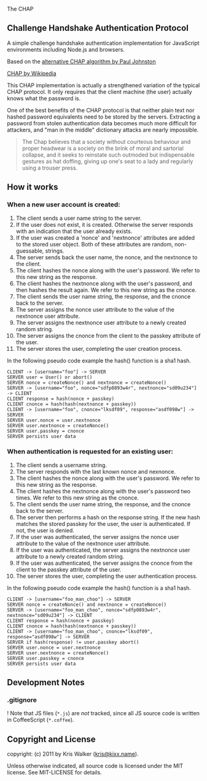 The CHAP

Challenge Handshake Authentication Protocol
-------------------------------------------

A simple challenge handshake authentication implementation for JavaScript
environments including Node.js and browsers.

Based on the [alternative CHAP algorithm by Paul Johnston](http://pajhome.org.uk/crypt/md5/advancedauth.html#alternative)

[CHAP by Wikipedia](http://en.wikipedia.org/wiki/Challenge-Handshake_Authentication_Protocol)

This CHAP implementation is actually a strengthened variation of the typical
CHAP protocol. It only requires that the client machine (the user) actually
knows what the password is.

One of the best benefits of the CHAP protocol is that neither plain text nor
hashed password equivalents need to be stored by the servers. Extracting a
password from stolen authentication data becomes much more difficult for
attackers, and "man in the middle" dictionary attacks are nearly impossible.

> The Chap believes that a society without courteous behaviour and proper
> headwear is a society on the brink of moral and sartorial collapse, and it
> seeks to reinstate such outmoded but indispensable gestures as hat doffing,
> giving up one's seat to a lady and regularly using a trouser press.

How it works
------------

### When a new user account is created:

1. The client sends a user name string to the server.
2. If the user does not exist, it is created. Otherwise the server responds with an indication that the user already exists.
3. If the user was created a 'nonce' and 'nextnonce' attributes are added to the stored user object. Both of these attributes are random, non-guessable, strings.
4. The server sends back the user name, the nonce, and the nextnonce to the client.
5. The client hashes the nonce along with the user's password. We refer to this new string as the response.
6. The client hashes the nextnonce along with the user's password, and then hashes the result again. We refer to this new string as the cnonce.
7. The client sends the user name string, the response, and the cnonce back to the server.
8. The server assigns the nonce user attribute to the value of the nextnonce user attribute.
9. The server assigns the nextnonce user attribute to a newly created random string.
10. The server assigns the cnonce from the client to the passkey attribute of the user. 
11. The server stores the user, completing the user creation process.

In the following pseudo code example the hash() function is a sha1 hash.

    CLIENT -> [username="foo"] -> SERVER
    SERVER user = User() or abort()
    SERVER nonce = createNonce() and nextnonce = createNonce()
    SERVER -> [username="foo", nonce="sdfp0893w4r", nextnonce="sd09u234"] -> CLIENT
    CLIENT response = hash(nonce + passkey)
    CLIENT cnonce = hash(hash(nextnonce + passkey))
    CLIENT -> [username="foo", cnonce="lksdf09", response="asdf098w"] -> SERVER
    SERVER user.nonce = user.nextnonce
    SERVER user.nextnonce = createNonce()
    SERVER user.passkey = cnonce
    SERVER persists user data

### When authentication is requested for an existing user:

1. The client sends a username string.
2. The server responds with the last known nonce and nexnonce.
3. The client hashes the nonce along with the user's password. We refer to this new string as the response.
4. The client hashes the nextnonce along with the user's password two times. We refer to this new string as the cnonce.
5. The client sends the user name string, the response, and the cnonce back to the server.
6. The server then performs a hash on the response string. If the new hash matches the stored passkey for the user, the user is authenticated. If not, the user is denied.
7. If the user was authenticated, the server assigns the nonce user attribute to the value of the nextnonce user attribute.
8. If the user was authenticated, the server assigns the nextnonce user attribute to a newly created random string.
9. If the user was authenticated, the server assigns the cnonce from the client to the passkey attribute of the user. 
10. The server stores the user, completing the user authentication process.

In the following pseudo code example the hash() function is a sha1 hash.

    CLIENT -> [username="foo_man_choo"] -> SERVER
    SERVER nonce = createNonce() and nextnonce = createNonce()
    SERVER -> [username="foo_man_choo", nonce="sdfp0893w4r", nextnonce="sd09u234"] -> CLIENT
    CLIENT response = hash(nonce + passkey)
    CLIENT cnonce = hash(hash(nextnonce + passkey))
    CLIENT -> [username="foo_man_choo", cnonce="lksdf09", response="asdf098w"] -> SERVER
    SERVER if hash(response) != user.passkey abort()
    SERVER user.nonce = user.nextnonce
    SERVER user.nextnonce = createNonce()
    SERVER user.passkey = cnonce
    SERVER persists user data

Development Notes
-----------------

### .gitignore
! Note that JS files (`*.js`) are *not* tracked, since all JS source code is
written in CoffeeScript (`*.coffee`).

Copyright and License
---------------------
copyright: (c) 2011 by Kris Walker (kris@kixx.name).

Unless otherwise indicated, all source code is licensed under the MIT license.
See MIT-LICENSE for details.
